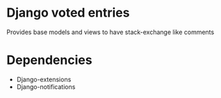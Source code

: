 # Django voted entries

Provides base models and views to have stack-exchange like comments

# Dependencies

* Django-extensions
* Django-notifications
